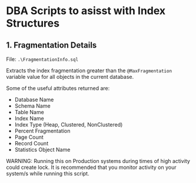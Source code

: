 # DBA Scripts to asisst with Index Structures

## 1. Fragmentation Details

File: `.\FragmentationInfo.sql`

Extracts the index fragmentation greater than the `@MaxFragmentation` variable value for all objects in the current database.

Some of the useful attributes returned are:

* Database Name
* Schema Name
* Table Name
* Index Name
* Index Type (Heap, Clustered, NonClustered)
* Percent Fragmentation
* Page Count
* Record Count
* Statistics Object Name

WARNING: Running this on Production systems during times of high activity could create lock. It is recommended that you monitor activity on your system/s while running this script.
